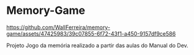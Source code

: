 # Memory-Game

https://github.com/WallFerreira/memory-game/assets/47425983/39c07855-6f72-43f1-a450-9157df9ce586

Projeto Jogo da memória realizado a partir das aulas do Manual do Dev.
